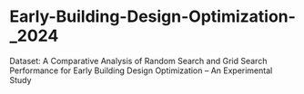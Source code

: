 # Early-Building-Design-Optimization-_2024
Dataset: A Comparative Analysis of Random Search and Grid Search Performance for Early Building Design Optimization – An Experimental Study
